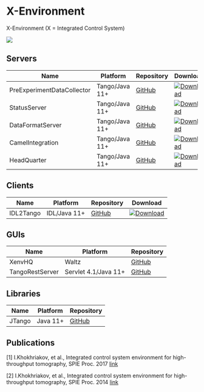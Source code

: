 # X-Environment

X-Environment (X = Integrated Control System)

![](xenv.png)

## Servers

| Name | Platform | Repository | Download |
|----------|-------|-----|-----------|
| PreExperimentDataCollector   | Tango/Java 11+ | [GitHub](https://github.com/waltz-controls/pre-experiment-data-collector) | [![Download](https://img.shields.io/github/release/waltz-controls/pre-experiment-data-collector.svg?style=flat)](https://github.com/waltz-controls/pre-experiment-data-collector/releases/latest)|
| StatusServer   | Tango/Java 11+ | [GitHub](https://github.com/waltz-controls/status-server) | [![Download](https://img.shields.io/github/release/waltz-controls/status-server.svg?style=flat)](https://github.com/waltz-controls/status-server/releases/latest)|
| DataFormatServer   | Tango/Java 11+ | [GitHub](https://github.com/waltz-controls/data-format-server) | [![Download](https://img.shields.io/github/release/waltz-controls/data-format-server.svg?style=flat)](https://github.com/waltz-controls/data-format-server/releases/latest)|
| CamelIntegration   | Tango/Java 11+ | [GitHub](https://github.com/waltz-controls/camel-integration) | [![Download](https://img.shields.io/github/release/waltz-controls/camel-integration.svg?style=flat)](https://github.com/waltz-controls/camel-integration/releases/latest)|
| HeadQuarter   | Tango/Java 11+ | [GitHub](https://github.com/waltz-controls/xenv-hq) | [![Download](https://img.shields.io/github/release/waltz-controls/xenv-hq.svg?style=flat)](https://github.com/waltz-controls/xenv-hq/releases/latest)|


## Clients

| Name | Platform | Repository | Download |
|----------|-------|-----|-----------|
| IDL2Tango   | IDL/Java 11+ | [GitHub](https://github.com/waltz-controls/idl2tango) | [![Download](https://img.shields.io/github/release/waltz-controls/idl2tango.svg?style=flat)](https://github.com/waltz-controls/idl2tango/releases/latest)|

## GUIs

| Name | Platform | Repository |
|----------|-------|-----------|
| XenvHQ   | Waltz | [GitHub](https://github.com/waltz-controls/xenvhq-waltz-plugin) |
| TangoRestServer   | Servlet 4.1/Java 11+ | [GitHub](https://github.com/waltz-controls/rest-server) |

## Libraries

| Name | Platform | Repository |
|----------|-------|-----------|
| JTango   | Java 11+ | [GitHub](https://github.com/waltz-controls/jtango) |


## Publications

[1] I.Khokhriakov, et al., Integrated control system environment for high-throughput tomography, SPIE Proc. 2017 [link](https://www.spiedigitallibrary.org/conference-proceedings-of-spie/10391/103911H/Integrated-control-system-environment-for-high-throughput-tomography/10.1117/12.2275863.short)


[2] I.Khokhriakov, et al., Integrated control system environment for high-throughput tomography, SPIE Proc. 2014 [link](http://spie.org/Publications/Proceedings/Paper/10.1117/12.2060975)
